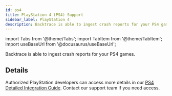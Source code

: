 ```yaml
---
id: ps4
title: PlayStation 4 (PS4) Support
sidebar_label: PlayStation 4 
description: Backtrace is able to ingest crash reports for your PS4 games.
---
```


import Tabs from '@theme/Tabs';
import TabItem from '@theme/TabItem';
import useBaseUrl from '@docusaurus/useBaseUrl';

Backtrace is able to ingest crash reports for your PS4 games.

## Details

Authorized PlayStation developers can access more details in our [PS4 Detailed Integration Guide](https://support.backtrace.io/hc/en-us/articles/360056839772). Contact our support team if you need access.
